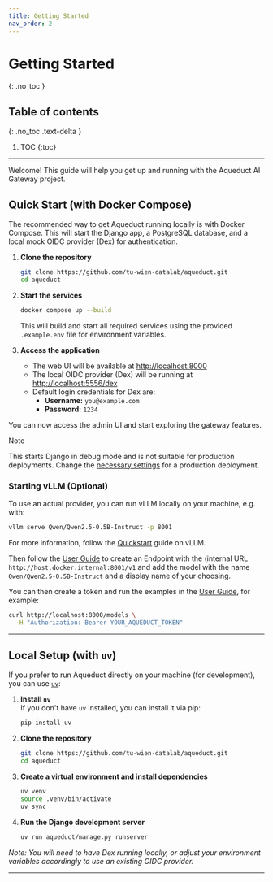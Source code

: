 ```yaml
---
title: Getting Started
nav_order: 2
---
```


# Getting Started
{: .no_toc }

## Table of contents
{: .no_toc .text-delta }

1. TOC
{:toc}

---

Welcome! This guide will help you get up and running with the Aqueduct AI Gateway project.

## Quick Start (with Docker Compose)

The recommended way to get Aqueduct running locally is with Docker Compose. This will start the Django app, a PostgreSQL
database, and a local mock OIDC provider (Dex) for authentication.

1. **Clone the repository**
   ```bash
   git clone https://github.com/tu-wien-datalab/aqueduct.git
   cd aqueduct
   ```

2. **Start the services**
   ```bash
   docker compose up --build
   ```
   This will build and start all required services using the provided `.example.env` file for environment variables.

3. **Access the application**

    - The web UI will be available at [http://localhost:8000](http://localhost:8000)
    - The local OIDC provider (Dex) will be running at [http://localhost:5556/dex](http://localhost:5556/dex)
    - Default login credentials for Dex are:
        - **Username:** `you@example.com`
        - **Password:** `1234`

You can now access the admin UI and start exploring the gateway features.

> [!NOTE]
> This starts Django in debug mode and is not suitable for production deployments. Change the [necessary settings](https://docs.djangoproject.com/en/5.2/topics/settings/#the-basics) for a production deployment.

### Starting vLLM (Optional)

To use an actual provider, you can run vLLM locally on your machine, e.g. with:

```bash
vllm serve Qwen/Qwen2.5-0.5B-Instruct -p 8001
```

For more information, follow the [Quickstart](https://docs.vllm.ai/en/stable/getting_started/quickstart.html) guide on vLLM.

Then follow the [User Guide](user-guide/models.md) to create an Endpoint with the (internal URL `http://host.docker.internal:8001/v1` and add the model with the name `Qwen/Qwen2.5-0.5B-Instruct` and a display name of your choosing.

You can then create a token and run the examples in the [User Guide](user-guide/index.md), for example:

```bash
curl http://localhost:8000/models \
  -H "Authorization: Bearer YOUR_AQUEDUCT_TOKEN"
```

---

## Local Setup (with `uv`)

If you prefer to run Aqueduct directly on your machine (for development), you can use [
`uv`](https://github.com/astral-sh/uv):

1. **Install `uv`**  
   If you don't have `uv` installed, you can install it via pip:
   ```bash
   pip install uv
   ```

2. **Clone the repository**
   ```bash
   git clone https://github.com/tu-wien-datalab/aqueduct.git
   cd aqueduct
   ```

3. **Create a virtual environment and install dependencies**
   ```bash
   uv venv
   source .venv/bin/activate
   uv sync
   ```

4. **Run the Django development server**
   ```bash
   uv run aqueduct/manage.py runserver
   ```

_Note: You will need to have Dex running locally, or adjust your environment variables accordingly to use an existing OIDC provider._

---
